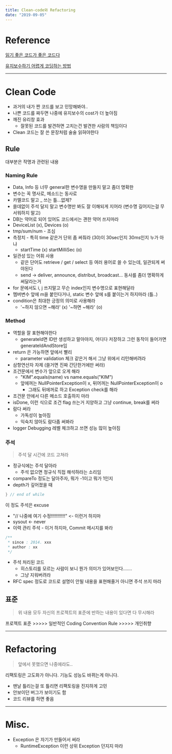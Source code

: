 ```yaml
---
title: Clean-code와 Refactoring
date: "2019-09-05"
---
```


# Reference

[읽기 좋은 코드가 좋은 코드다](http://www.hanbit.co.kr/store/books/look.php?p_code=B3602722207)

[유지보수하기 어렵게 코딩하는 방법](http://cfile9.uf.tistory.com/attach/175A3A4850DAB8AC12CCB7)

---

# Clean Code

* 과거의 내가 짠 코드를 보고 민망해봐야..
* 나쁜 코드를 짜두면 나중에 유지보수의 cost가 더 높아짐
* 깨진 유리창 효과
  * 잘못된 코드를 발견하면 고치는건 발견한 사람의 책임이다
* Clean 코드는 잘 쓴 문장처럼 술술 읽혀야한다

## Rule

대부분은 작명과 관련된 내용

### Naming Rule

* Data, Info 등 너무 general한 변수명을 만들지 말고 좀더 명확한
* 변수는 꼭 명사로, 메소드는 동사로
* 카멜코드 말고 _ 쓰는 틀...없제?
* 쓸데없이 주석 달지 말고 변수명만 봐도 잘 이해되게 지어라 (변수명 길어지는걸 무서워하지 말고)
* DB는 약어로 되어 있어도 코드에서는 괜한 약어 쓰지마라
* DeviceList (x), Devices (o)
* tmp/sum/num - 조심
* 측정치 - 특히 time 같은거 단위 좀 써줘라 (30)이 30sec인지 30ms인지 누가 아냐
  * startTime (x) startMilliSec (o)
* 일관성 있는 어휘 사용
  * 같은 단어도 retrieve / get / select 등 여러 용어로 쓸 수 있는데, 일관되게 써야된다
  * send -> deliver, announce, distribut, broadcast... 동사를 좀더 명확하게 써달라는거
* for 문에서도 i, j 쓰지말고 무슨 index인지 변수명으로 표현해달라
* 멤버변수 앞에 m을 붙인다거나, static 변수 앞에 s를 붙이는거 하지마라 (틀..)
* condition은 최대한 긍정의 의미로 사용해라
  * '~하지 않으면 ~해라' (x) '~하면 ~해라' (o)

### Method

* 역할을 잘 표현해야한다
  * generateId면 ID만 생성하고 말아야지, 어디다 저장하고 그런 동작이 들어가면 generateIdAndStore임
* return 은 가능하면 앞에서 빨리
  * parameter validation 체크 같은거 해서 그냥 위에서 리턴해버려라
* 삼항연산자 자제 (쓸거면 진짜 간단한거에만 써라)
* 조건문에서 변수가 앞으로 오게 해라
  * "KIM".equals(name) vs name.equals("KIM")
  * 앞에꺼는 NullPointerException이 x, 뒤어꺼는 NullPointerException이 o
    * 그래도 뒤에꺼로 하고 Exception check를 해라
* 조건문 안에서 다른 메소드 호출하지 마라
* isDone, 이런 식으로 조건 flag 쓰는거 지양하고 그냥 continue, break를 써라
* 람다 써라
  * 가독성이 높아짐
  * 익숙치 않아도 람다좀 써봐라
* logger Debugging 레벨 체크하고 쓰면 성능 많이 높아짐

### 주석

> 주석 달 시간에 코드 고쳐라

* 정규식에는 주석 달아라
  * 주석 없으면 정규식 직접 해석하라는 소리임
* compareTo 정도는 달아주자, 뭐가 -1이고 뭐가 1인지
* depth가 깊어졌을 때 
```java
} // end of while 
```
이 정도 주석은 excuse
* "// 나중에 여기 수정!!!!!!!!!!!"  <- 이런거 하지마
* sysout <- never
* 이력 관리 주석 - 이거 하지마, Commit 메시지를 봐라

```java
/**
 * since : 2014. xxx
 * author : xx
 */
```

* 주석 처리된 코드
  * 히스토리를 모르는 사람이 보니 뭔가 의미가 있어보인다.......
  * 그냥 지워버려라
* RFC spec 정도로 코드로 설명이 안될 내용을 표현해줄거 아니면 주석 쓰지 마라

## 표준

> 위 내용 모두 자신의 프로젝트의 표준에 반하는 내용이 있다면 다 무시해라

프로젝트 표준 >>>>> 일반적인 Coding Convention Rule >>>>> 개인취향

---

# Refactoring

> 앞에서 못했으면 나중에라도..

리팩토링은 고도화가 아니다. 기능도 성능도 바뀌는게 아니다.  

* 맨날 틀리는걸 또 틀리면 리팩토링을 진지하게 고민
* 안보이던 버그가 보이기도 함
* 코드 리뷰를 하면 좋음

---

# Misc.

* Exception 은 자기가 만들어서 써라
  * RuntimeException 이런 상위 Exception 던지지 마라

